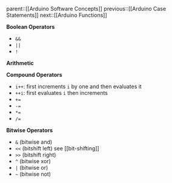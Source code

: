 parent::[[Arduino Software Concepts]]
previous::[[Arduino Case Statements]]
next::[[Arduino Functions]]

**Boolean Operators**
- `&&`
- `||` 
- `!`

**Arithmetic**

**Compound Operators**
- `i++`: first increments `i` by one and then evaluates it
- `++i`: first evaluates `i` then increments
- `+=`
- `-=`
- `*=`
- `/=`

**Bitwise Operators** 
- `&` (bitwise and)
- `<<` (bitshift left) see [[bit-shifting]]
- `>>` (bitshift right)
- `^` (bitwise xor)
- `|` (bitwise or)
- `~` (bitwise not)